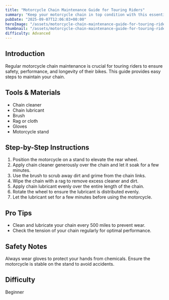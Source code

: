 ```yaml
---
title: "Motorcycle Chain Maintenance Guide for Touring Riders"
summary: "Keep your motorcycle chain in top condition with this essential guide."
pubDate: "2025-09-07T12:06:03+00:00"
heroImage: "/assets/motorcycle-chain-maintenance-guide-for-touring-riders-hero.jpg"
thumbnail: "/assets/motorcycle-chain-maintenance-guide-for-touring-riders-thumb.jpg"
difficulty: Advanced
---
```


<h2>Introduction</h2>
<p>Regular motorcycle chain maintenance is crucial for touring riders to ensure safety, performance, and longevity of their bikes. This guide provides easy steps to maintain your chain.</p>
<h2>Tools & Materials</h2>
<ul>
  <li>Chain cleaner</li>
  <li>Chain lubricant</li>
  <li>Brush</li>
  <li>Rag or cloth</li>
  <li>Gloves</li>
  <li>Motorcycle stand</li>
</ul>
<h2>Step-by-Step Instructions</h2>
<ol>
  <li>Position the motorcycle on a stand to elevate the rear wheel.</li>
  <li>Apply chain cleaner generously over the chain and let it soak for a few minutes.</li>
  <li>Use the brush to scrub away dirt and grime from the chain links.</li>
  <li>Wipe the chain with a rag to remove excess cleaner and dirt.</li>
  <li>Apply chain lubricant evenly over the entire length of the chain.</li>
  <li>Rotate the wheel to ensure the lubricant is distributed evenly.</li>
  <li>Let the lubricant set for a few minutes before using the motorcycle.</li>
</ol>
<h2>Pro Tips</h2>
<ul>
  <li>Clean and lubricate your chain every 500 miles to prevent wear.</li>
  <li>Check the tension of your chain regularly for optimal performance.</li>
</ul>
<h2>Safety Notes</h2>
<p>Always wear gloves to protect your hands from chemicals. Ensure the motorcycle is stable on the stand to avoid accidents.</p>
<h2>Difficulty</h2>
<p>Beginner</p>